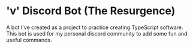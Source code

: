 # 'v' Discord Bot (The Resurgence)

A bot I've created as a project to practice creating TypeScript software.  
This bot is used for my personal discord community to add some fun and useful commands.

